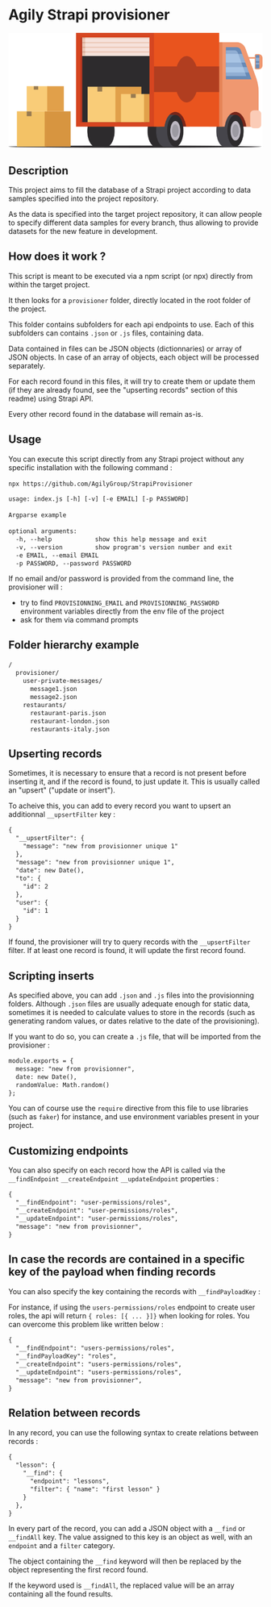 # Agily Strapi provisioner

![Provisioner logo](https://github.com/AgilyGroup/StrapiProvisioner/blob/main/logo.png?raw=true)

## Description

This project aims to fill the database of a Strapi project according to data samples specified into the project repository.

As the data is specified into the target project repository, it can allow people to specify different data samples for every branch, thus allowing to provide datasets for the new feature in development.

## How does it work ?

This script is meant to be executed via a npm script (or npx) directly from within the target project.

It then looks for a `provisioner` folder, directly located in the root folder of the project.

This folder contains subfolders for each api endpoints to use. Each of this subfolders can contains `.json` or `.js` files, containing data.

Data contained in files can be JSON objects (dictionnaries) or array of JSON objects. In case of an array of objects, each object will be processed separately.

For each record found in this files, it will try to create them or update them (if they are already found, see the "upserting records" section of this readme) using Strapi API.

Every other record found in the database will remain as-is.

## Usage 

You can execute this script directly from any Strapi project without any specific installation with the following command :

```npx https://github.com/AgilyGroup/StrapiProvisioner```

```
usage: index.js [-h] [-v] [-e EMAIL] [-p PASSWORD]

Argparse example

optional arguments:
  -h, --help            show this help message and exit
  -v, --version         show program's version number and exit
  -e EMAIL, --email EMAIL
  -p PASSWORD, --password PASSWORD

```

If no email and/or password is provided from the command line, the provisioner will :
- try to find `PROVISIONNING_EMAIL` and `PROVISIONNING_PASSWORD` environment variables directly from the env file of the project
- ask for them via command prompts

## Folder hierarchy example

```
/
  provisioner/
    user-private-messages/
      message1.json
      message2.json
    restaurants/
      restaurant-paris.json
      restaurant-london.json
      restaurants-italy.json
```

## Upserting records

Sometimes, it is necessary to ensure that a record is not present before inserting it, and if the record is found, to just update it. This is usually called an "upsert" ("update or insert").

To acheive this, you can add to every record you want to upsert an additionnal `__upsertFilter` key :
```
{
  "__upsertFilter": {
    "message": "new from provisionner unique 1"
  },
  "message": "new from provisionner unique 1",
  "date": new Date(),
  "to": {
    "id": 2
  },
  "user": {
    "id": 1
  }
}
```

If found, the provisioner will try to query records with the `__upsertFilter` filter. If at least one record is found, it will update the first record found.

## Scripting inserts

As specified above, you can add `.json` and `.js` files into the provisionning folders. Although `.json` files are usually adequate enough for static data, sometimes it is needed to calculate values to store in the records (such as generating random values, or dates relative to the date of the provisioning).

If you want to do so, you can create a `.js` file, that will be imported from the provisioner : 

```
module.exports = {
  message: "new from provisionner",
  date: new Date(),
  randomValue: Math.random()
};
```

You can of course use the `require` directive from this file to use libraries (such as `faker`) for instance, and use environment variables present in your project.

## Customizing endpoints

You can also specify on each record how the API is called via the `__findEndpoint` `__createEndpoint` `__updateEndpoint` properties :

```
{
  "__findEndpoint": "user-permissions/roles",
  "__createEndpoint": "user-permissions/roles",
  "__updateEndpoint": "user-permissions/roles",
  "message": "new from provisionner",
}
```

## In case the records are contained in a specific key of the payload when finding records

You can also specify the key containing the records with `__findPayloadKey` :

For instance, if using the `users-permissions/roles` endpoint to create user roles, the api will return  `{ roles: [{ ... }]}` when looking for roles. You can overcome this problem like written below :

```
{
  "__findEndpoint": "users-permissions/roles",
  "__findPayloadKey": "roles",
  "__createEndpoint": "users-permissions/roles",
  "__updateEndpoint": "users-permissions/roles",
  "message": "new from provisionner",
}
```

## Relation between records

In any record, you can use the following syntax to create relations between records :

```
{
  "lesson": {
    "__find": {
      "endpoint": "lessons",
      "filter": { "name": "first lesson" }
    }
  },
}
```

In every part of the record, you can add a JSON object with a `__find` or `__findAll` key. The value assigned to this key is an object as well, with an `endpoint` and a `filter` category.

The object containing the `__find` keyword will then be replaced by the object representing the first record found.

If the keyword used is `__findAll`, the replaced value will be an array containing all the found results.
